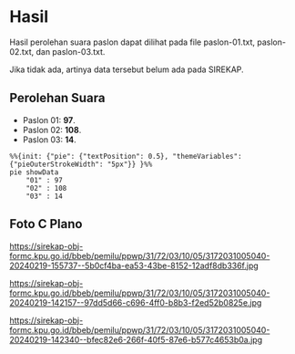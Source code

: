 # Hasil

Hasil perolehan suara paslon dapat dilihat pada file paslon-01.txt, paslon-02.txt, dan paslon-03.txt.

Jika tidak ada, artinya data tersebut belum ada pada SIREKAP.

## Perolehan Suara

 * Paslon 01: **97**.
 * Paslon 02: **108**.
 * Paslon 03: **14**.

```mermaid
%%{init: {"pie": {"textPosition": 0.5}, "themeVariables": {"pieOuterStrokeWidth": "5px"}} }%%
pie showData
    "01" : 97
    "02" : 108
    "03" : 14
```
## Foto C Plano

https://sirekap-obj-formc.kpu.go.id/bbeb/pemilu/ppwp/31/72/03/10/05/3172031005040-20240219-155737--5b0cf4ba-ea53-43be-8152-12adf8db336f.jpg

https://sirekap-obj-formc.kpu.go.id/bbeb/pemilu/ppwp/31/72/03/10/05/3172031005040-20240219-142157--97dd5d66-c696-4ff0-b8b3-f2ed52b0825e.jpg

https://sirekap-obj-formc.kpu.go.id/bbeb/pemilu/ppwp/31/72/03/10/05/3172031005040-20240219-142340--bfec82e6-266f-40f5-87e6-b577c4653b0a.jpg
